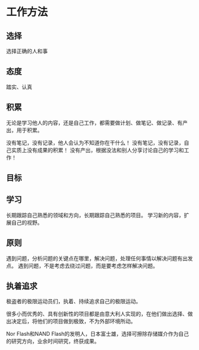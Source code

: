 # 工作方法

## 选择

选择正确的人和事


## 态度

踏实、认真


## 积累

无论是学习他人的内容，还是自己工作，都需要做计划、做笔记、做记录、有产出，用于积累。

没有笔记，没有记录，他人会认为不知道你在干什么！
没有笔记，没有记录，自己实质上没有成果的积累！
没有产出，根据没法和别人分享讨论自己的学习和工作！

## 目标



## 学习

长期跟踪自己熟悉的领域和方向，长期跟踪自己熟悉的项目。
学习新的内容，扩展自己的视野。

## 原则

遇到问题，分析问题的关键点在哪里，解决问题，处理任何事情以解决问题有出发点。
遇到问题，不是考虑去绕过问题，而是要考虑怎样解决问题。


## 执着追求

极盗者的极限运动员们，执着、持续追求自己的极限运动。

很多小而优秀的、具有创新性的项目都是由意大利人实现的，在他们做出选择、做出决定后，将他们的项目做到极致，不为外部环境所动。

Nor Flash和NAND Flash的发明人，日本富士雄，选择可擦除存储媒介作为自己的研究方向，业余时间研究，终获成果。